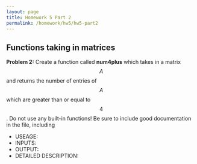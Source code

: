 ```yaml
---
layout: page
title: Homework 5 Part 2
permalink: /homework/hw5/hw5-part2
---
```


## Functions taking in matrices

**Problem 2:**
Create a function called **num4plus** which takes in a matrix $$A$$ and returns the number of entries of $$A$$ which are greater than or equal to $$4$$. Do not use any built-in functions! Be sure to include good documentation in the file, including
* USEAGE:
* INPUTS:
* OUTPUT:
* DETAILED DESCRIPTION:


